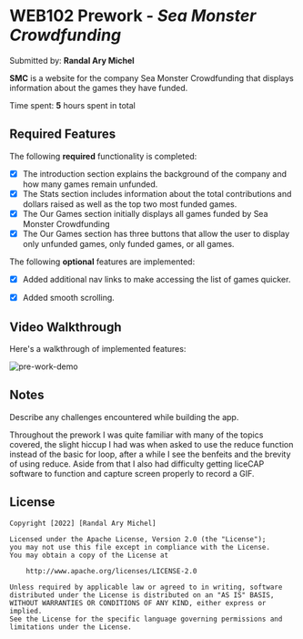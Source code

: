 # WEB102 Prework - *Sea Monster Crowdfunding*

Submitted by: **Randal Ary Michel**

**SMC** is a website for the company Sea Monster Crowdfunding that displays information about the games they have funded.

Time spent: **5** hours spent in total

## Required Features

The following **required** functionality is completed:

* [x] The introduction section explains the background of the company and how many games remain unfunded.
* [x] The Stats section includes information about the total contributions and dollars raised as well as the top two most funded games.
* [x] The Our Games section initially displays all games funded by Sea Monster Crowdfunding
* [x] The Our Games section has three buttons that allow the user to display only unfunded games, only funded games, or all games.

The following **optional** features are implemented:

* [x] Added additional nav links to make accessing the list of games quicker. 
* [x] Added smooth scrolling. 


## Video Walkthrough

Here's a walkthrough of implemented features:

![pre-work-demo](https://github.com/WriteCodeRAM/web102_prework/blob/main/web102prework.gif)
## Notes

Describe any challenges encountered while building the app.

Throughout the prework I was quite familiar with many of the topics covered, the slight hiccup I had was when asked to use the reduce function instead of the basic for loop, after a while I see the benfeits and the brevity of using reduce. Aside from that I also had difficulty getting liceCAP software to function and capture screen properly to record a GIF.


## License

    Copyright [2022] [Randal Ary Michel]

    Licensed under the Apache License, Version 2.0 (the "License");
    you may not use this file except in compliance with the License.
    You may obtain a copy of the License at

        http://www.apache.org/licenses/LICENSE-2.0

    Unless required by applicable law or agreed to in writing, software
    distributed under the License is distributed on an "AS IS" BASIS,
    WITHOUT WARRANTIES OR CONDITIONS OF ANY KIND, either express or implied.
    See the License for the specific language governing permissions and
    limitations under the License.
